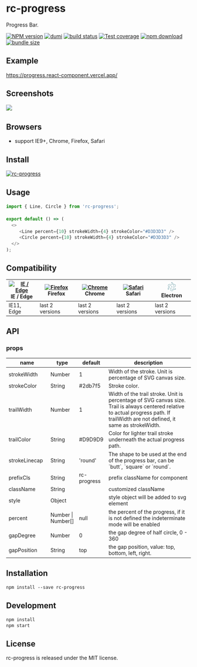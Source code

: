 # rc-progress

Progress Bar.

[![NPM version][npm-image]][npm-url] [![dumi](https://img.shields.io/badge/docs%20by-dumi-blue?style=flat-square)](https://github.com/umijs/dumi) [![build status][github-actions-image]][github-actions-url] [![Test coverage][coveralls-image]][coveralls-url] [![npm download][download-image]][download-url] [![bundle size][bundlephobia-image]][bundlephobia-url]

[npm-image]: http://img.shields.io/npm/v/rc-progress.svg?style=flat-square
[npm-url]: http://npmjs.org/package/rc-progress
[github-actions-image]: https://github.com/react-component/progress/workflows/CI/badge.svg
[github-actions-url]: https://github.com/react-component/progress/actions
[circleci-image]: https://img.shields.io/circleci/react-component/progress/master?style=flat-square
[circleci-url]: https://circleci.com/gh/react-component/progress
[coveralls-image]: https://img.shields.io/coveralls/react-component/progress.svg?style=flat-square
[coveralls-url]: https://coveralls.io/r/react-component/progress?branch=master
[david-url]: https://david-dm.org/react-component/progress
[david-image]: https://david-dm.org/react-component/progress/status.svg?style=flat-square
[david-dev-url]: https://david-dm.org/react-component/progress?type=dev
[david-dev-image]: https://david-dm.org/react-component/progress/dev-status.svg?style=flat-square
[download-image]: https://img.shields.io/npm/dm/rc-progress.svg?style=flat-square
[download-url]: https://npmjs.org/package/rc-progress
[bundlephobia-url]: https://bundlephobia.com/result?p=rc-progress
[bundlephobia-image]: https://badgen.net/bundlephobia/minzip/rc-progress

## Example

https://progress.react-component.vercel.app/

## Screenshots

<img src="https://t.alipayobjects.com/images/T12p8gXjpgXXXXXXXX.gif" />

## Browsers

* support IE9+, Chrome, Firefox, Safari

## Install

[![rc-progress](https://nodei.co/npm/rc-progress.png)](https://npmjs.org/package/rc-progress)

## Usage

```js
import { Line, Circle } from 'rc-progress';

export default () => (
  <>
     <Line percent={10} strokeWidth={4} strokeColor="#D3D3D3" />
     <Circle percent={10} strokeWidth={4} strokeColor="#D3D3D3" /> 
  </>
);
```

## Compatibility

| [<img src="https://raw.githubusercontent.com/alrra/browser-logos/master/src/edge/edge_48x48.png" alt="IE / Edge" width="24px" height="24px" />](http://godban.github.io/browsers-support-badges/)<br>IE / Edge | [<img src="https://raw.githubusercontent.com/alrra/browser-logos/master/src/firefox/firefox_48x48.png" alt="Firefox" width="24px" height="24px" />](http://godban.github.io/browsers-support-badges/)<br>Firefox | [<img src="https://raw.githubusercontent.com/alrra/browser-logos/master/src/chrome/chrome_48x48.png" alt="Chrome" width="24px" height="24px" />](http://godban.github.io/browsers-support-badges/)<br>Chrome | [<img src="https://raw.githubusercontent.com/alrra/browser-logos/master/src/safari/safari_48x48.png" alt="Safari" width="24px" height="24px" />](http://godban.github.io/browsers-support-badges/)<br>Safari | [<img src="https://raw.githubusercontent.com/alrra/browser-logos/master/src/electron/electron_48x48.png" alt="Electron" width="24px" height="24px" />](http://godban.github.io/browsers-support-badges/)<br>Electron |
| --- | --- | --- | --- | --- |
| IE11, Edge | last 2 versions | last 2 versions | last 2 versions | last 2 versions |

## API

### props

<table class="table table-bordered table-striped">
  <thead>
  <tr>
    <th style="width: 100px;">name</th>
    <th style="width: 50px;">type</th>
    <th style="width: 50px;">default</th>
    <th>description</th>
  </tr>
  </thead>
  <tbody>
    <tr>
      <td>strokeWidth</td>
      <td>Number</td>
      <td>1</td>
      <td>Width of the stroke. Unit is percentage of SVG canvas size.</td>
    </tr>
    <tr>
      <td>strokeColor</td>
      <td>String</td>
      <td>#2db7f5</td>
      <td>Stroke color.</td>
    </tr>
    <tr>
      <td>trailWidth</td>
      <td>Number</td>
      <td>1</td>
      <td>Width of the trail stroke. Unit is percentage of SVG canvas size. Trail is always centered relative to actual progress path. If trailWidth are not defined, it same as strokeWidth.</td>
    </tr>
    <tr>
      <td>trailColor</td>
      <td>String</td>
      <td>#D9D9D9</td>
      <td>Color for lighter trail stroke underneath the actual progress path.</td>
    </tr>
    <tr>
		  <td>strokeLinecap</td>
		  <td>String</td>
		  <td>'round'</td>
		  <td>The shape to be used at the end of the progress bar, can be `butt`, `square` or `round`.</td>
		</tr>
    <tr>
      <td>prefixCls</td>
      <td>String</td>
      <td>rc-progress</td>
      <td>prefix className for component</td>
    </tr>
    <tr>
      <td>className</td>
      <td>String</td>
      <td></td>
      <td>customized className</td>
    </tr>
    <tr>
      <td>style</td>
      <td>Object</td>
      <td></td>
      <td>style object will be added to svg element</td>
    </tr>
    <tr>
      <td>percent</td>
      <td>Number | Number[]</td>
      <td>null</td>
      <td>the percent of the progress, if it is not defined the indeterminate mode will be enabled</td>
    </tr>
    <tr>
      <td>gapDegree</td>
      <td>Number</td>
      <td>0</td>
      <td>the gap degree of half circle, 0 - 360</td>
    </tr>
    <tr>
      <td>gapPosition</td>
      <td>String</td>
      <td>top</td>
      <td>the gap position, value: top, bottom, left, right. </td>
    </tr>
  </tbody>
</table>

## Installation

```
npm install --save rc-progress
```

## Development

```
npm install
npm start
```

## License

rc-progress is released under the MIT license.
